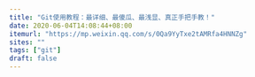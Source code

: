 ```yaml
---
title: "Git使用教程：最详细、最傻瓜、最浅显、真正手把手教！"
date: 2020-06-04T14:08:44+08:00
itemurl: "https://mp.weixin.qq.com/s/0Qa9YyTxe2tAMRfa4HNNZg"
sites: ""
tags: ["git"]
draft: false
---
```


